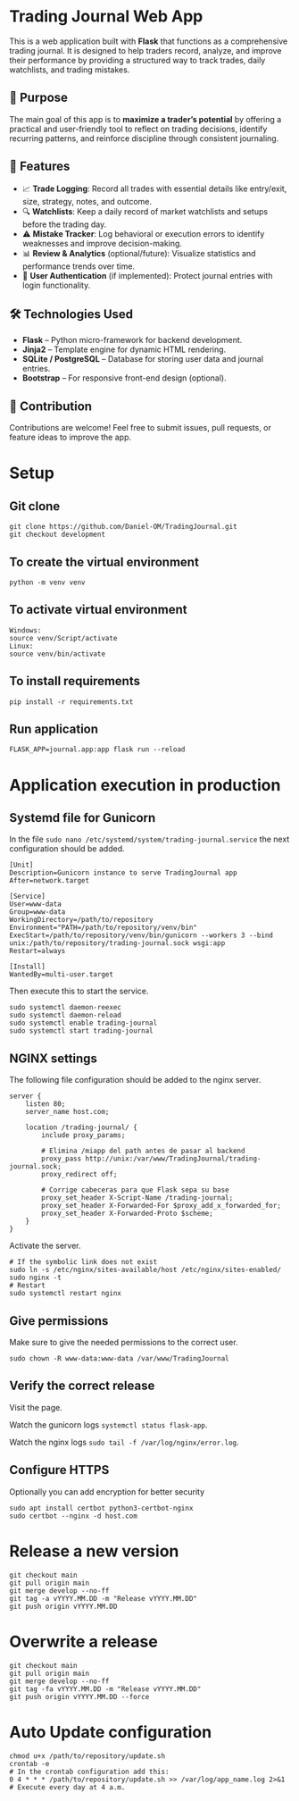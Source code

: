# Trading Journal Web App

This is a web application built with **Flask** that functions as a comprehensive trading journal. It is designed to help traders record, analyze, and improve their performance by providing a structured way to track trades, daily watchlists, and trading mistakes.

## 🚀 Purpose

The main goal of this app is to **maximize a trader’s potential** by offering a practical and user-friendly tool to reflect on trading decisions, identify recurring patterns, and reinforce discipline through consistent journaling.

## 🧠 Features

- 📈 **Trade Logging**: Record all trades with essential details like entry/exit, size, strategy, notes, and outcome.
- 🔍 **Watchlists**: Keep a daily record of market watchlists and setups before the trading day.
- ⚠️ **Mistake Tracker**: Log behavioral or execution errors to identify weaknesses and improve decision-making.
- 📊 **Review & Analytics** (optional/future): Visualize statistics and performance trends over time.
- 🔐 **User Authentication** (if implemented): Protect journal entries with login functionality.

## 🛠️ Technologies Used

- **Flask** – Python micro-framework for backend development.
- **Jinja2** – Template engine for dynamic HTML rendering.
- **SQLite / PostgreSQL** – Database for storing user data and journal entries.
- **Bootstrap** – For responsive front-end design (optional).

## 🙌 Contribution

Contributions are welcome! Feel free to submit issues, pull requests, or feature ideas to improve the app.

# Setup

## Git clone
```shell
git clone https://github.com/Daniel-OM/TradingJournal.git
git checkout development
```

## To create the virtual environment
```shell
python -m venv venv
```

## To activate virtual environment
```shell
Windows:
source venv/Script/activate
Linux:
source venv/bin/activate
```

## To install requirements
```shell
pip install -r requirements.txt
```

## Run application
```shell
FLASK_APP=journal.app:app flask run --reload
```

# Application execution in production

## Systemd file for Gunicorn
In the file `sudo nano /etc/systemd/system/trading-journal.service` the next configuration should be added.
```shell
[Unit]
Description=Gunicorn instance to serve TradingJournal app
After=network.target

[Service]
User=www-data
Group=www-data
WorkingDirectory=/path/to/repository
Environment="PATH=/path/to/repository/venv/bin"
ExecStart=/path/to/repository/venv/bin/gunicorn --workers 3 --bind unix:/path/to/repository/trading-journal.sock wsgi:app
Restart=always

[Install]
WantedBy=multi-user.target
```

Then execute this to start the service.
```shell
sudo systemctl daemon-reexec
sudo systemctl daemon-reload
sudo systemctl enable trading-journal
sudo systemctl start trading-journal
```

## NGINX settings

The following file configuration should be added to the nginx server.
```shell
server {
    listen 80;
    server_name host.com;

    location /trading-journal/ {
        include proxy_params;

        # Elimina /miapp del path antes de pasar al backend
        proxy_pass http://unix:/var/www/TradingJournal/trading-journal.sock;
        proxy_redirect off;

        # Corrige cabeceras para que Flask sepa su base
        proxy_set_header X-Script-Name /trading-journal;
        proxy_set_header X-Forwarded-For $proxy_add_x_forwarded_for;
        proxy_set_header X-Forwarded-Proto $scheme;
    }
}
```

Activate the server.
```shell
# If the symbolic link does not exist
sudo ln -s /etc/nginx/sites-available/host /etc/nginx/sites-enabled/
sudo nginx -t
# Restart
sudo systemctl restart nginx
```

## Give permissions

Make sure to give the needed permissions to the correct user.
```shell
sudo chown -R www-data:www-data /var/www/TradingJournal
```

## Verify the correct release

Visit the page.

Watch the gunicorn logs `systemctl status flask-app`.

Watch the nginx logs `sudo tail -f /var/log/nginx/error.log`.

## Configure HTTPS

Optionally you can add encryption for better security
```shell
sudo apt install certbot python3-certbot-nginx
sudo certbot --nginx -d host.com
```

# Release a new version
```shell
git checkout main
git pull origin main
git merge develop --no-ff
git tag -a vYYYY.MM.DD -m "Release vYYYY.MM.DD"
git push origin vYYYY.MM.DD
```

# Overwrite a release
```shell
git checkout main
git pull origin main
git merge develop --no-ff
git tag -fa vYYYY.MM.DD -m "Release vYYYY.MM.DD"
git push origin vYYYY.MM.DD --force
```

# Auto Update configuration
```shell
chmod u+x /path/to/repository/update.sh
crontab -e
# In the crontab configuration add this:
0 4 * * * /path/to/repository/update.sh >> /var/log/app_name.log 2>&1 # Execute every day at 4 a.m.
```